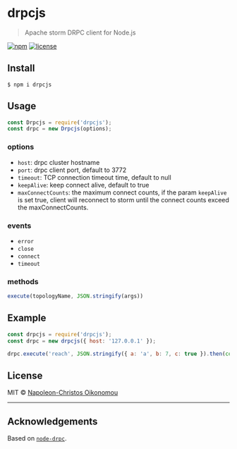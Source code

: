 # drpcjs

> Apache storm DRPC client for Node.js

[![npm](https://img.shields.io/npm/v/drpcjs.svg?style=for-the-badge&logo=npm&label=)](https://www.npmjs.com/package/drpcjs)
[![license](https://img.shields.io/github/license/iamnapo/drpcjs.svg?style=for-the-badge)](./LICENSE)

## Install

```console
$ npm i drpcjs
```

## Usage

```javascript
const Drpcjs = require('drpcjs');
const drpc = new Drpcjs(options);
```

### **options**

- `host`: drpc cluster hostname
- `port`: drpc client port, default to 3772
- `timeout`: TCP connection timeout time, default to null
- `keepAlive`: keep connect alive, default to true
- `maxConnectCounts`: the maximum connect counts, if the param `keepAlive` is
  set true, client will reconnect to storm until the connect counts exceed the maxConnectCounts.

### **events**

- `error`
- `close`
- `connect`
- `timeout`

### **methods**

```javascript
execute(topologyName, JSON.stringify(args))
```

## Example

```javascript
const drpcjs = require('drpcjs');
const drpc = new drpcjs({ host: '127.0.0.1' });

drpc.execute('reach', JSON.stringify({ a: 'a', b: 7, c: true }).then(console.log).catch(console.error);
```

## License

MIT © [Napoleon-Christos Oikonomou](https://iamnapo.me)

---

## Acknowledgements

Based on [`node-drpc`](https://github.com/rkatti/node-drpc).
